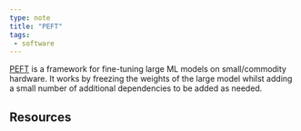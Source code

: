 ```yaml
---
type: note
title: "PEFT"
tags:
 - software
---
```


[PEFT](https://github.com/huggingface/peft) is a framework for fine-tuning large ML models on small/commodity hardware. It works by freezing the weights of the large model whilst adding a small number of additional dependencies to be added as needed.

## Resources

